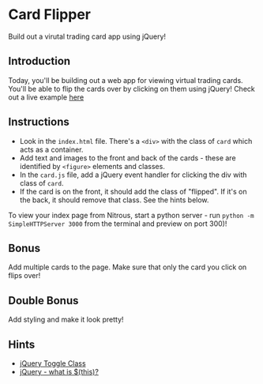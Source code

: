 # Card Flipper

Build out a virutal trading card app using jQuery! 

## Introduction

Today, you'll be building out a web app for viewing virtual trading cards. You'll be able to flip the cards over by clicking on them using jQuery! Check out a live example [here](http://learn-co-curriculum.github.io/hs-intro-to-web-development-jquery-card-flipper-to-do/)

## Instructions
+ Look in the `index.html` file. There's a `<div>` with the class of `card` which acts as a container. 
+ Add text and images to the front and back of the cards - these are identified by `<figure>` elements and classes. 
+ In the `card.js` file, add a jQuery event handler for clicking the div with class of `card`. 
+ If the card is on the front, it should add the class of "flipped". If it's on the back, it should remove that class. See the hints below. 

To view your index page from Nitrous, start a python server - run `python -m SimpleHTTPServer 3000` from the terminal and preview on port 300)!

## Bonus
Add multiple cards to the page. Make sure that only the card you click on flips over! 

## Double Bonus
Add styling and make it look pretty!

## Hints
+ [jQuery Toggle Class](http://api.jquery.com/toggleclass/)
+ [jQuery - what is $(this)?](http://www.learningjquery.com/2007/08/what-is-this)
